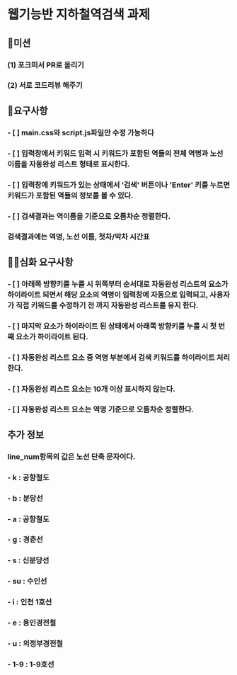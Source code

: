 # 웹기능반 지하철역검색 과제

## 🚀미션

### (1) 포크떠서 PR로 올리기
### (2) 서로 코드리뷰 해주기


## 🎯요구사항

### - [ ] main.css와 script.js파일만 수정 가능하다
### - [ ] 입력창에서 키워드 입력 시 키워드가 포함된 역들의 전체 역명과 노선 이름을 자동완성 리스트 형태로 표시한다. 
### - [ ] 입력창에 키워드가 있는 상태에서 ‘검색' 버튼이나 'Enter' 키를 누르면 키워드가 포함된 역들의 정보를 볼 수 있다.
### - [ ] 검색결과는 역이름을 기준으로 오름차순 정렬한다.

### 검색결과에는 역명, 노선 이름, 첫차/막차 시간표

## 🎯🎯심화 요구사항

### - [ ] 아래쪽 방향키를 누를 시 위쪽부터 순서대로 자동완성 리스트의 요소가 하이라이트 되면서 해당 요소의 역명이 입력창에 자동으로 입력되고, 사용자가 직접 키워드를 수정하기 전 까지 자동완성 리스트를 유지 한다.
### - [ ] 마지막 요소가 하이라이트 된 상태에서 아래쪽 방향키를 누를 시 첫 번째 요소가 하이라이트 된다.
### - [ ] 자동완성 리스트 요소 중 역명 부분에서 검색 키워드를 하이라이트 처리 한다.
### - [ ] 자동완성 리스트 요소는 10개 이상 표시하지 않는다.
### - [ ] 자동완성 리스트 요소는 역명 기준으로 오름차순 정렬한다.


## 추가 정보

### line_num항목의 값은 노선 단축 문자이다.
### - k : 공항철도
### - b : 분당선
### - a : 공항철도
### - g : 경춘선
### - s : 신분당선
### - su : 수인선
### - i : 인천 1호선
### - e : 용인경전철
### - u : 의정부경전철
### - 1-9 : 1-9호선
